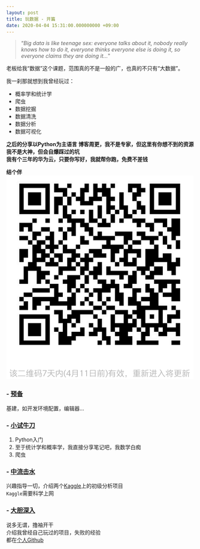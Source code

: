 ```yaml
---
layout: post
title: 玩数据 - 开篇
date: 2020-04-04 15:31:00.000000000 +09:00
---
```



>“*Big data is like teenage sex: everyone talks about it, nobody really knows how to do it, everyone thinks everyone else is doing it, so everyone claims they are doing it...*"

老板给我“数据”这个课题，范围真的不是一般的广，也真的不只有“大数据”。



我一刹那就想到我曾经玩过：
- 概率学和统计学
- 爬虫
- 数据挖掘
- 数据清洗
- 数据分析
- 数据可视化


**之后的分享以Python为主语言**
**博客周更，我不是专家，但这里有你想不到的资源**  
**我不是大神，但会自爆踩过的坑**  
**我有个三年的华为云，只要你写好，我就帮你跑，免费不差钱**  

**结个伴**
![avatar](/assets/pictures/mmqrcode1585986911917.png)


### - [预备](2020-04-04-玩数据%20-%20预备.markdown)
基建，如开发环境配置，编辑器...




### - [小试牛刀](2020-04-04-玩数据%20-%20小试牛刀.markdown)
1. Python入门 
2. 至于统计学和概率学，我直接分享笔记吧，我数学白痴  
3. 爬虫  
   


### - [中流击水](2020-04-04-玩数据%20-%20小试牛刀.markdown) 
兴趣指导一切，介绍两个[Kaggle](https://www.kaggle.com)上的初级分析项目  
`Kaggle`需要科学上网  



### - [大胆深入](2020-04-04-玩数据%20-%20大胆深入.markdown)
说多无谓，撸袖开干  
介绍我曾经自己玩过的项目，失败的经验  
都在[个人Github](https://github.com/pk00749)  



